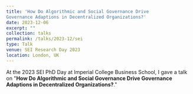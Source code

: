 ```yaml
---
title: 'How Do Algorithmic and Social Governance Drive 
Governance Adaptions in Decentralized Organizations﻿?'
date: 2023-12-06
excerpt: ""
collection: talks
permalink: /talks/2023-12/sei
type: Talk
venue: SEI Research Day 2023
location: London, UK
---
```


At the 2023 SEI PhD Day at Imperial College Business School, I gave a talk on "**How Do Algorithmic and Social Governance Drive Governance Adaptions in Decentralized Organizations?**."